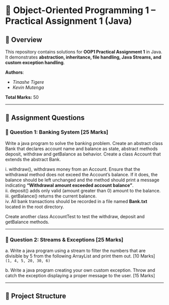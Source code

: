 # 🧠 Object-Oriented Programming 1 – Practical Assignment 1 (Java)

## 📘 Overview
This repository contains solutions for **OOP1 Practical Assignment 1** in Java.  
It demonstrates **abstraction, inheritance, file handling, Java Streams, and custom exception handling**.  

**Authors**:  
- *Tinashe Tigere*  
- *Kevin Mutenga*  

**Total Marks:** 50  

---

## 📝 Assignment Questions

### 🔹 Question 1: Banking System [25 Marks]
Write a java program to solve the banking problem. Create an abstract class Bank that declares account
name and balance as state, abstract methods deposit, withdraw and getBalance as behavior. Create a
class Account that extends the abstract Bank.

i. withdraw(), withdraws money from an Account. Ensure that the withdrawal method does not
exceed the Account’s balance. If it does, the balance should be left unchanged and the method
should print a message indicating **“Withdrawal amount exceeded account balance”**.  
ii. deposit() adds only valid (amount greater than 0) amount to the balance.  
iii. getBalance() returns the current balance.  
iv. All bank transactions should be recorded in a file named **Bank.txt** located in the root directory.  

Create another class AccountTest to test the withdraw, deposit and getBalance methods.  

---

### 🔹 Question 2: Streams & Exceptions [25 Marks]

a. Write a java program using a stream to filter the numbers that are divisible by 5 from the
following ArrayList and print them out. [10 Marks]  
`(1, 4, 5, 20, 30, 6)`  

b. Write a java program creating your own custom exception. Throw and catch the exception
displaying a proper message to the user. [15 Marks]  

---

## 📂 Project Structure
